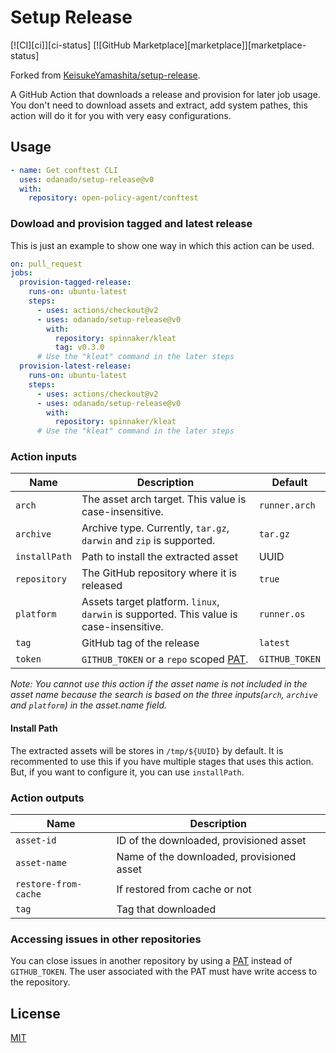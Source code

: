 # Setup Release

[![CI][ci]][ci-status]
[![GitHub Marketplace][marketplace]][marketplace-status]

Forked from [KeisukeYamashita/setup-release](https://github.com/KeisukeYamashita/setup-release).

A GitHub Action that downloads a release and provision for later job usage.
You don't need to download assets and extract, add system pathes, this action will do it for you with very easy configurations.

## Usage

```yml
- name: Get conftest CLI
  uses: odanado/setup-release@v0
  with:
    repository: open-policy-agent/conftest
```

### Dowload and provision tagged and latest release

This is just an example to show one way in which this action can be used.

```yml
on: pull_request
jobs:
  provision-tagged-release:
    runs-on: ubuntu-latest
    steps:
      - uses: actions/checkout@v2
      - uses: odanado/setup-release@v0
        with:
          repository: spinnaker/kleat
          tag: v0.3.0
      # Use the "kleat" command in the later steps
  provision-latest-release:
    runs-on: ubuntu-latest
    steps:
      - uses: actions/checkout@v2
      - uses: odanado/setup-release@v0
        with:
          repository: spinnaker/kleat
      # Use the "kleat" command in the later steps
```

### Action inputs

| Name          | Description                                                                                                                           | Default        |
| ------------- | ------------------------------------------------------------------------------------------------------------------------------------- | -------------- |
| `arch`        | The asset arch target. This value is case-insensitive.                                                                                | `runner.arch`  |
| `archive`     | Archive type. Currently, `tar.gz`, `darwin` and `zip` is supported.                                                                   | `tar.gz`       |
| `installPath` | Path to install the extracted asset                                                                                                   | UUID           |
| `repository`  | The GitHub repository where it is released                                                                                            | `true`         |
| `platform`    | Assets target platform. `linux`, `darwin` is supported. This value is case-insensitive.                                               | `runner.os`    |
| `tag`         | GitHub tag of the release                                                                                                             | `latest`       |
| `token`       | `GITHUB_TOKEN` or a `repo` scoped [PAT](https://docs.github.com/en/github/authenticating-to-github/creating-a-personal-access-token). | `GITHUB_TOKEN` |

_Note: You cannot use this action if the asset name is not included in the asset name because the search is based on the three inputs(`arch`, `archive` and `platform`) in the asset.name field._

#### Install Path

The extracted assets will be stores in `/tmp/${UUID}` by default. It is recommented to use this if you have multiple stages that uses this action.
But, if you want to configure it, you can use `installPath`.

### Action outputs

| Name                 | Description                               |
| -------------------- | ----------------------------------------- |
| `asset-id`           | ID of the downloaded, provisioned asset   |
| `asset-name`         | Name of the downloaded, provisioned asset |
| `restore-from-cache` | If restored from cache or not             |
| `tag`                | Tag that downloaded                       |

### Accessing issues in other repositories

You can close issues in another repository by using a [PAT](https://docs.github.com/en/github/authenticating-to-github/creating-a-personal-access-token) instead of `GITHUB_TOKEN`.
The user associated with the PAT must have write access to the repository.

## License

[MIT](LICENSE)

